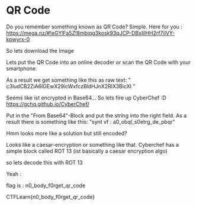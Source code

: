 # QR Code

Do you remember something known as QR Code? Simple. Here for you : <br /> https://mega.nz/#!eGYlFa5Z!8mbiqg3kosk93qJCP-DBxIilHH2rf7iIVY-kpwyrx-0


So lets download the Image

Lets put the QR Code into an online decoder or scan the QR Code with your smartphone.

As a result we get something like this as raw text:
" c3ludCB2ZiA6IGEwX29icWxfczBldHJnX2RlX3BicXI "

Seems like ist encrypted in Base64...
So lets fire up CyberChef :D
https://gchq.github.io/CyberChef/

Put in the "From Base64"-Block and put the string into the right field.
As a result there is something like this:
"synt vf : a0_obql_s0etrg_de_pbqr"

Hmm looks more like a solution but still encoded?

Looks like a caesar-encryption or something like that.
Cyberchef has a simple block called ROT 13 (ist basically a caesar encryption algo)

so lets decode this with ROT 13

Yeah :

flag is : n0_body_f0rget_qr_code

CTFLearn{n0_body_f0rget_qr_code}